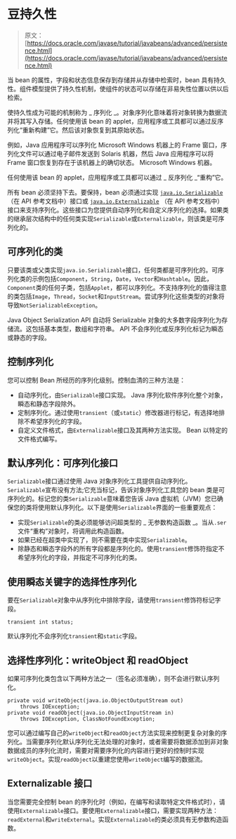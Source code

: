 # 豆持久性

> 原文： [https://docs.oracle.com/javase/tutorial/javabeans/advanced/persistence.html](https://docs.oracle.com/javase/tutorial/javabeans/advanced/persistence.html)

当 bean 的属性，字段和状态信息保存到存储并从存储中检索时，bean 具有持久性。组件模型提供了持久性机制，使组件的状态可以存储在非易失性位置以供以后检索。

使持久性成为可能的机制称为 _ 序列化 _。对象序列化意味着将对象转换为数据流并将其写入存储。任何使用该 bean 的 applet，应用程序或工具都可以通过反序列化“重新构建”它。然后该对象恢复到其原始状态。

例如，Java 应用程序可以序列化 Microsoft Windows 机器上的 Frame 窗口，序列化文件可以通过电子邮件发送到 Solaris 机器，然后 Java 应用程序可以将 Frame 窗口恢复到存在于该机器上的确切状态。 Microsoft Windows 机器。

任何使用该 bean 的 applet，应用程序或工具都可以通过 _ 反序列化 _“重构”它。

所有 bean 必须坚持下去。要保持，bean 必须通过实现 [`java.io.Serializable`](https://docs.oracle.com/javase/8/docs/api/java/io/Serializable.html) （在 API 参考文档中）接口或 [`java.io.Externalizable`](https://docs.oracle.com/javase/8/docs/api/java/io/Externalizable.html) （在 API 参考文档中）接口来支持序列化。这些接口为您提供自动序列化和自定义序列化的选择。如果类的继承层次结构中的任何类实现`Serializable`或`Externalizable`，则该类是可序列化的。

## 可序列化的类

只要该类或父类实现`java.io.Serializable`接口，任何类都是可序列化的。可序列化类的示例包括`Component`，`String`，`Date`，`Vector`和`Hashtable`。因此，`Component`类的任何子类，包括`Applet`，都可以序列化。不支持序列化的值得注意的类包括`Image`，`Thread`，`Socket`和`InputStream`。尝试序列化这些类型的对象将导致`NotSerializableException`。

Java Object Serialization API 自动将 Serializable 对象的大多数字段序列化为存储流。这包括基本类型，数组和字符串。 API 不会序列化或反序列化标记为瞬态或静态的字段。

## 控制序列化

您可以控制 Bean 所经历的序列化级别。控制血清的三种方法是：

*   自动序列化，由`Serializable`接口实现。 Java 序列化软件序列化整个对象，瞬态和静态字段除外。
*   定制序列化。通过使用`transient`（或`static`）修改器进行标记，有选择地排除不希望序列化的字段。
*   自定义文件格式，由`Externalizable`接口及其两种方法实现。 Bean 以特定的文件格式编写。

## 默认序列化：可序列化接口

`Serializable`接口通过使用 Java 对象序列化工具提供自动序列化。 `Serializable`宣布没有方法;它充当标记，告诉对象序列化工具您的 bean 类是可序列化的。标记您的类`Serializable`意味着您告诉 Java 虚拟机（JVM）您已确保您的类将使用默认序列化。以下是使用`Serializable`界面的一些重要观点：

*   实现`Serializable`的类必须能够访问超类型的 _ 无参数构造函数 _。当从`.ser`文件“重构”对象时，将调用此构造函数。
*   如果已经在超类中实现了，则不需要在类中实现`Serializable`。
*   除静态和瞬态字段外的所有字段都是序列化的。使用`transient`修饰符指定不希望序列化的字段，并指定不可序列化的类。

## 使用瞬态关键字的选择性序列化

要在`Serializable`对象中从序列化中排除字段，请使用`transient`修饰符标记字段。

```
transient int status;

```

默认序列化不会序列化`transient`和`static`字段。

## 选择性序列化：writeObject 和 readObject

如果可序列化类包含以下两种方法之一（签名必须准确），则不会进行默认序列化。

```
private void writeObject(java.io.ObjectOutputStream out)
    throws IOException;
private void readObject(java.io.ObjectInputStream in)
    throws IOException, ClassNotFoundException;

```

您可以通过编写自己的`writeObject`和`readObject`方法实现来控制更复杂对象的序列化。当需要序列化默认序列化无法处理的对象时，或者需要将数据添加到非对象数据成员的序列化流时，需要对需要序列化的内容进行更好的控制时实现`writeObject`。实现`readObject`以重建您使用`writeObject`编写的数据流。

## Externalizable 接口

当您需要完全控制 bean 的序列化时（例如，在编写和读取特定文件格式时），请使用`Externalizable`接口。要使用`Externalizable`接口，需要实现两种方法：`readExternal`和`writeExternal`。实现`Externalizable`的类必须具有无参数构造函数。